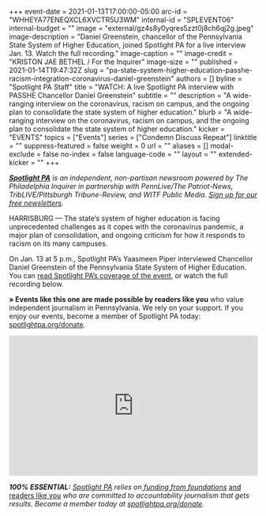 +++
event-date = 2021-01-13T17:00:00-05:00
arc-id = "WHHEYA77ENEQXCL6XVCTR5U3WM"
internal-id = "SPLEVENT06"
internal-budget = ""
image = "external/gz4s8y0yqres5zzt0j8ch6qj2g.jpeg"
image-description = "Daniel Greenstein, chancellor of the Pennsylvania State System of Higher Education, joined Spotlight PA for a live interview Jan. 13. Watch the full recording."
image-caption = ""
image-credit = "KRISTON JAE BETHEL / For the Inquirer"
image-size = ""
published = 2021-01-14T19:47:32Z
slug = "pa-state-system-higher-education-passhe-racism-integration-coronavirus-daniel-greenstein"
authors = []
byline = "Spotlight PA Staff"
title = "WATCH: A live Spotlight PA interview with PASSHE Chancellor Daniel Greenstein"
subtitle = ""
description = "A wide-ranging interview on the coronavirus, racism on campus, and the ongoing plan to consolidate the state system of higher education."
blurb = "A wide-ranging interview on the coronavirus, racism on campus, and the ongoing plan to consolidate the state system of higher education."
kicker = "EVENTS"
topics = ["Events"]
series = ["Condemn Discuss Repeat"]
linktitle = ""
suppress-featured = false
weight = 0
url = ""
aliases = []
modal-exclude = false
no-index = false
language-code = ""
layout = ""
extended-kicker = ""
+++

<a href="https://www.spotlightpa.org/"><i><b>Spotlight PA</b></i></a><i> is an independent, non-partisan newsroom powered by The Philadelphia Inquirer in partnership with PennLive/The Patriot-News, TribLIVE/Pittsburgh Tribune-Review, and WITF Public Media. </i><a href="https://www.spotlightpa.org/newsletters"><i>Sign up for our free newsletters</i></a><i>.</i>

HARRISBURG — The state’s system of higher education is facing unprecedented challenges as it copes with the coronavirus pandemic, a major plan of consolidation, and ongoing criticism for how it responds to racism on its many campuses.

On Jan. 13 at 5 p.m., Spotlight PA’s Yaasmeen Piper interviewed Chancellor Daniel Greenstein of the Pennsylvania State System of Higher Education. You can <a href="https://www.spotlightpa.org/news/2021/01/passhe-coronavirus-chancellor-daniel-greenstein-racism-higher-education-college-campus-integration/" target=_blank>read Spotlight PA’s coverage of the event</a>, or watch the full recording below.

<b>» Events like this one are made possible by readers like you</b> who value independent journalism in Pennsylvania. We rely on your support. If you enjoy our events, become a member of Spotlight PA today: <a href="http://checkout.fundjournalism.org/memberform?org_id=spotlightpa&campaign=7015G0000003ZrjQAE">spotlightpa.org/donate</a>.

<div style="padding:56.25% 0 0 0;position:relative;"><iframe src="https://player.vimeo.com/video/500574316?color=ffcb05&title=0&byline=0" style="position:absolute;top:0;left:0;width:100%;height:100%;" frameborder="0" allow="autoplay; fullscreen; picture-in-picture" allowfullscreen></iframe></div><script src="https://player.vimeo.com/api/player.js"></script>


<i><b>100% ESSENTIAL:</b></i><i> </i><a href="https://www.spotlightpa.org/"><i>Spotlight PA</i></a><i> relies on</i><a href="https://www.spotlightpa.org/support"><i> funding from foundations</i></a><i> </i><a href="https://www.spotlightpa.org/support">and readers like you</a><i> who are committed to accountability journalism that gets results. Become a member today at </i><a href="http://checkout.fundjournalism.org/memberform?org_id=spotlightpa&campaign=701f4000000TVuIAAW"><i>spotlightpa.org/donate</i></a><i>.</i>
